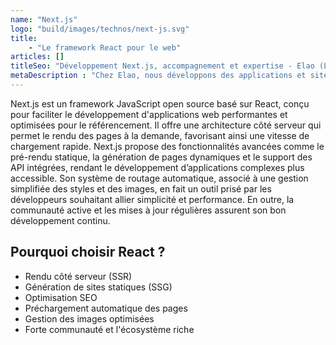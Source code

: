 ```yaml
---
name: "Next.js"
logo: "build/images/technos/next-js.svg"
title: 
    - "Le framework React pour le web"
articles: []
titleSeo: "Développement Next.js, accompagnement et expertise - Elao (Lyon)"
metaDescription : "Chez Elao, nous développons des applications et sites web performants avec Next.js. Nous pouvons réaliser votre projet ou accompagner vos équipes à Lyon."
---
```


Next.js est un framework JavaScript open source basé sur React, conçu pour faciliter le développement d'applications web performantes et optimisées pour le référencement. Il offre une architecture côté serveur qui permet le rendu des pages à la demande, favorisant ainsi une vitesse de chargement rapide. Next.js propose des fonctionnalités avancées comme le pré-rendu statique, la génération de pages dynamiques et le support des API intégrées, rendant le développement d’applications complexes plus accessible. Son système de routage automatique, associé à une gestion simplifiée des styles et des images, en fait un outil prisé par les développeurs souhaitant allier simplicité et performance. En outre, la communauté active et les mises à jour régulières assurent son bon développement continu.

## Pourquoi choisir React ?

* Rendu côté serveur (SSR)
* Génération de sites statiques (SSG)
* Optimisation SEO
* Préchargement automatique des pages
* Gestion des images optimisées
* Forte communauté et l'écosystème riche
